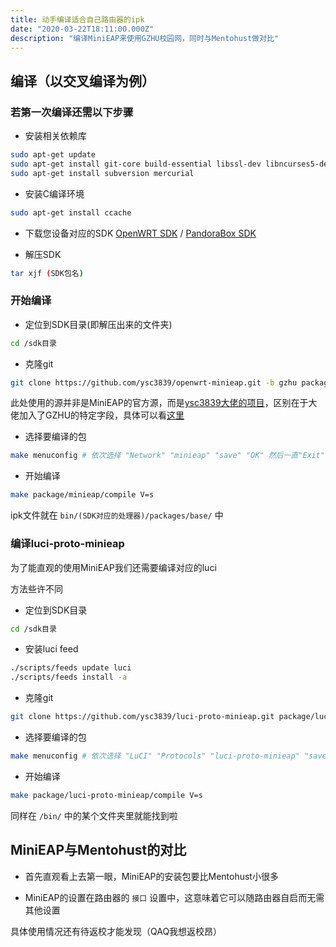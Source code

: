 ```yaml
---
title: 动手编译适合自己路由器的ipk
date: "2020-03-22T18:11:00.000Z"
description: "编译MiniEAP来使用GZHU校园网，同时与Mentohust做对比"
---
```


## 编译（以交叉编译为例）

### 若第一次编译还需以下步骤

* 安装相关依赖库

```bash
sudo apt-get update
sudo apt-get install git-core build-essential libssl-dev libncurses5-dev unzip gawk
sudo apt-get install subversion mercurial
```

* 安装C编译环境

```bash
sudo apt-get install ccache
```

* 下载您设备对应的SDK
[OpenWRT SDK](https://downloads.openwrt.org/) / [PandoraBox SDK](http://downloads.pangubox.com:6380/pandorabox/)

* 解压SDK

```bash
tar xjf (SDK包名)
```

### 开始编译

* 定位到SDK目录(即解压出来的文件夹)

```bash
cd /sdk目录
```

* 克隆git

```bash
git clone https://github.com/ysc3839/openwrt-minieap.git -b gzhu package/minieap
```

此处使用的源并非是MiniEAP的官方源，而是[ysc3839大佬的项目](https://github.com/ysc3839/openwrt-minieap)，区别在于大佬加入了GZHU的特定字段，具体可以看[这里](https://github.com/ysc3839/openwrt-minieap/blob/gzhu/patches/006-minieap-gzhu.patch)

* 选择要编译的包

```bash
make menuconfig # 依次选择 "Network" "minieap" "save" "OK" 然后一直"Exit"回到控制台
```

* 开始编译

```bash
make package/minieap/compile V=s
```

ipk文件就在 `bin/(SDK对应的处理器)/packages/base/` 中

### 编译luci-proto-minieap

为了能直观的使用MiniEAP我们还需要编译对应的luci

方法些许不同

* 定位到SDK目录

```bash
cd /sdk目录
```

* 安装luci feed

```bash
./scripts/feeds update luci
./scripts/feeds install -a
```

* 克隆git

```bash
git clone https://github.com/ysc3839/luci-proto-minieap.git package/luci-proto-minieap
```

* 选择要编译的包

```bash
make menuconfig # 依次选择 "LuCI" "Protocols" "luci-proto-minieap" "save" "OK" 然后一直"Exit"回到控制台
```

* 开始编译

```bash
make package/luci-proto-minieap/compile V=s
```

同样在 `/bin/` 中的某个文件夹里就能找到啦

## MiniEAP与Mentohust的对比

* 首先直观看上去第一眼，MiniEAP的安装包要比Mentohust小很多

* MiniEAP的设置在路由器的 `接口` 设置中，这意味着它可以随路由器自启而无需其他设置

具体使用情况还有待返校才能发现（QAQ我想返校昂）
